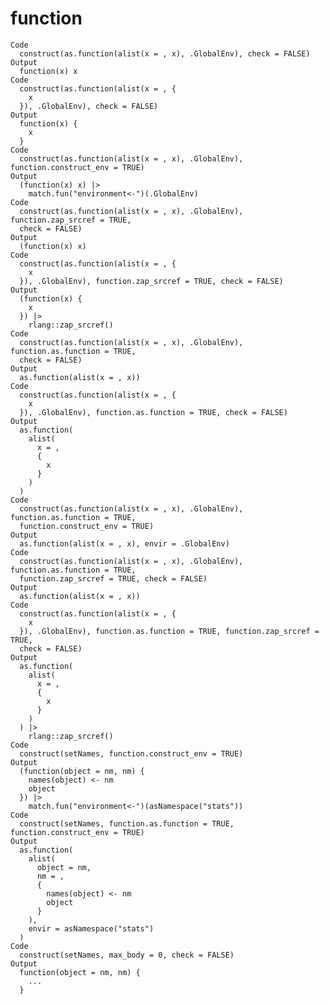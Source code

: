 # function

    Code
      construct(as.function(alist(x = , x), .GlobalEnv), check = FALSE)
    Output
      function(x) x
    Code
      construct(as.function(alist(x = , {
        x
      }), .GlobalEnv), check = FALSE)
    Output
      function(x) {
        x
      }
    Code
      construct(as.function(alist(x = , x), .GlobalEnv), function.construct_env = TRUE)
    Output
      (function(x) x) |>
        match.fun("environment<-")(.GlobalEnv)
    Code
      construct(as.function(alist(x = , x), .GlobalEnv), function.zap_srcref = TRUE,
      check = FALSE)
    Output
      (function(x) x)
    Code
      construct(as.function(alist(x = , {
        x
      }), .GlobalEnv), function.zap_srcref = TRUE, check = FALSE)
    Output
      (function(x) {
        x
      }) |>
        rlang::zap_srcref()
    Code
      construct(as.function(alist(x = , x), .GlobalEnv), function.as.function = TRUE,
      check = FALSE)
    Output
      as.function(alist(x = , x))
    Code
      construct(as.function(alist(x = , {
        x
      }), .GlobalEnv), function.as.function = TRUE, check = FALSE)
    Output
      as.function(
        alist(
          x = ,
          {
            x
          }
        )
      )
    Code
      construct(as.function(alist(x = , x), .GlobalEnv), function.as.function = TRUE,
      function.construct_env = TRUE)
    Output
      as.function(alist(x = , x), envir = .GlobalEnv)
    Code
      construct(as.function(alist(x = , x), .GlobalEnv), function.as.function = TRUE,
      function.zap_srcref = TRUE, check = FALSE)
    Output
      as.function(alist(x = , x))
    Code
      construct(as.function(alist(x = , {
        x
      }), .GlobalEnv), function.as.function = TRUE, function.zap_srcref = TRUE,
      check = FALSE)
    Output
      as.function(
        alist(
          x = ,
          {
            x
          }
        )
      ) |>
        rlang::zap_srcref()
    Code
      construct(setNames, function.construct_env = TRUE)
    Output
      (function(object = nm, nm) {
        names(object) <- nm
        object
      }) |>
        match.fun("environment<-")(asNamespace("stats"))
    Code
      construct(setNames, function.as.function = TRUE, function.construct_env = TRUE)
    Output
      as.function(
        alist(
          object = nm,
          nm = ,
          {
            names(object) <- nm
            object
          }
        ),
        envir = asNamespace("stats")
      )
    Code
      construct(setNames, max_body = 0, check = FALSE)
    Output
      function(object = nm, nm) {
        ...
      }

